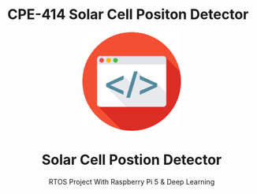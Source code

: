 # CPE-414 Solar Cell Positon Detector

<div align="center">

  <img src="assets/logo.png" alt="logo" width="200" height="auto" />
  <h1>Solar Cell Postion Detector</h1>
  
  <p>
    RTOS Project With Raspberry Pi 5 & Deep Learning
  </p>
